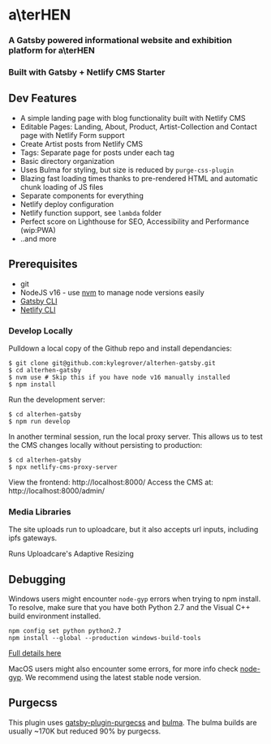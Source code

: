 # a\terHEN

### A Gatsby powered informational website and exhibition platform for a\terHEN

### Built with Gatsby + Netlify CMS Starter

## Dev Features

- A simple landing page with blog functionality built with Netlify CMS
- Editable Pages: Landing, About, Product, Artist-Collection and Contact page with Netlify Form support
- Create Artist posts from Netlify CMS
- Tags: Separate page for posts under each tag
- Basic directory organization
- Uses Bulma for styling, but size is reduced by `purge-css-plugin`
- Blazing fast loading times thanks to pre-rendered HTML and automatic chunk loading of JS files
- Separate components for everything
- Netlify deploy configuration
- Netlify function support, see `lambda` folder
- Perfect score on Lighthouse for SEO, Accessibility and Performance (wip:PWA)
- ..and more

## Prerequisites

- git
- NodeJS v16 - use [nvm](https://github.com/nvm-sh/nvm) to manage node versions easily
- [Gatsby CLI](https://www.gatsbyjs.org/docs/)
- [Netlify CLI](https://github.com/netlify/cli)

### Develop Locally

Pulldown a local copy of the Github repo and install dependancies:

```
$ git clone git@github.com:kylegrover/alterhen-gatsby.git
$ cd alterhen-gatsby
$ nvm use # Skip this if you have node v16 manually installed
$ npm install
```

Run the development server:

```
$ cd alterhen-gatsby
$ npm run develop
```

In another terminal session, run the local proxy server. This allows us to test the CMS changes locally without persisting to production:

```
$ cd alterhen-gatsby
$ npx netlify-cms-proxy-server
```

View the frontend: http://localhost:8000/
Access the CMS at: http://localhost:8000/admin/

### Media Libraries

The site uploads run to uploadcare, but it also accepts url inputs, including ipfs gateways.

Runs Uploadcare's Adaptive Resizing

## Debugging

Windows users might encounter `node-gyp` errors when trying to npm install.
To resolve, make sure that you have both Python 2.7 and the Visual C++ build environment installed.

```
npm config set python python2.7
npm install --global --production windows-build-tools
```

[Full details here](https://www.npmjs.com/package/node-gyp 'NPM node-gyp page')

MacOS users might also encounter some errors, for more info check [node-gyp](https://github.com/nodejs/node-gyp). We recommend using the latest stable node version.

## Purgecss

This plugin uses [gatsby-plugin-purgecss](https://www.gatsbyjs.org/packages/gatsby-plugin-purgecss/) and [bulma](https://bulma.io/). The bulma builds are usually ~170K but reduced 90% by purgecss.
